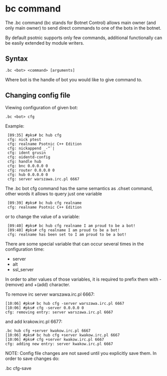 # bc command
The .bc command (bc stands for Botnet Control) allows main owner (and only main owner) to send direct commands to one of the bots in the botnet.

By default psotnic supports only few commands, additional functionally can be easily extended by module writers.


## Syntax
```.bc <bot> <command> [arguments]```

Where bot is the handle of bot you would like to give command to.


## Changing config file
Viewing configuration of given bot:

```.bc <bot> cfg```

Example:

```
 [09:35] #pks# bc hub cfg
 cfg: nick ptest
 cfg: realname Psotnic C++ Edition
 cfg: nickappend _-^`|
 cfg: ident grusin
 cfg: oidentd-config
 cfg: handle hub
 cfg: bnc 0.0.0.0 0
 cfg: router 0.0.0.0 0
 cfg: hub 0.0.0.0 0
 cfg: server warszawa.irc.pl 6667
```

The .bc bot cfg command has the same semantics as .chset command, other words it allows to query just one variable

```
 [09:39] #pks# bc hub cfg realname
 cfg: realname Psotnic C++ Edition
```

or to change the value of a variable:

```
 [09:40] #pks# bc hub cfg realname I am proud to be a bot!
 [09:40] #pks# cfg realname I am proud to be a bot!
 cfg: realname has been set to I am proud to be a bot!
```

There are some special variable that can occur several times in the configuration time:

* server
* alt
* ssl_server

In order to alter values of those variables, it is required to prefix them with - (remove) and +(add) character.

To remove irc server warszawa.irc.pl 6667:

```
[10:06] #pks# bc hub cfg -server warszawa.irc.pl 6667
[10:06] #pks# cfg -server 0.0.0.0 0
cfg: removing entry: server warszawa.irc.pl 6667
```

and add krakow.irc.pl 6677:

```
.bc hub cfg +server kwakow.irc.pl 6667
[10:06] #pks# bc hub cfg +server kwakow.irc.pl 6667
[10:06] #pks# cfg +server kwakow.irc.pl 6667
cfg: adding new entry: server kwakow.irc.pl 6667
```

NOTE: Config file changes are not saved until you explicitly save them. In order to save changes do:

.bc <bot> cfg-save
